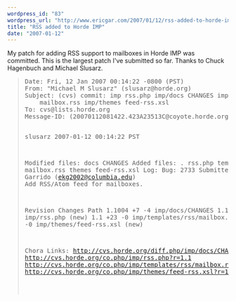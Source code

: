 ```yaml
---
wordpress_id: "83"
wordpress_url: "http://www.ericgar.com/2007/01/12/rss-added-to-horde-imp/"
title: "RSS added to Horde IMP"
date: "2007-01-12"
---
```

My patch for adding RSS support to mailboxes in Horde IMP was committed. This is the largest patch I've submitted so far. Thanks to Chuck Hagenbuch and Michael Slusarz. 


<blockquote><pre>
Date: Fri, 12 Jan 2007 00:14:22 -0800 (PST)
From: "Michael M Slusarz" (slusarz@horde.org)
Subject: (cvs) commit: imp rss.php imp/docs CHANGES imp/templates/rss
	mailbox.rss imp/themes feed-rss.xsl
To: cvs@lists.horde.org
Message-ID: (20070112081422.423A23513C@coyote.horde.org)

slusarz     2007-01-12 00:14:22 PST

  Modified files:
    docs                 CHANGES 
  Added files:
    .                    rss.php 
    templates/rss        mailbox.rss 
    themes               feed-rss.xsl 
  Log:
  Bug: 2733
  Submitted by: Eric Garrido (ekg2002@columbia.edu)
  Add RSS/Atom feed for mailboxes.

  Revision  Changes    Path
  1.1004    +7 -4      imp/docs/CHANGES
  1.1       +102 -0    imp/rss.php (new)
  1.1       +23 -0     imp/templates/rss/mailbox.rss (new)
  1.1       +79 -0     imp/themes/feed-rss.xsl (new)

  Chora Links:
  http://cvs.horde.org/diff.php/imp/docs/CHANGES?r1=1.1003&amp;r2=1.1004&amp;ty=u
  http://cvs.horde.org/co.php/imp/rss.php?r=1.1
  http://cvs.horde.org/co.php/imp/templates/rss/mailbox.rss?r=1.1
  http://cvs.horde.org/co.php/imp/themes/feed-rss.xsl?r=1.1

</pre></blockquote>

